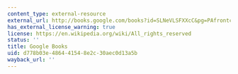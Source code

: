 ```yaml
---
content_type: external-resource
external_url: http://books.google.com/books?id=SLNeVLSFXXcC&pg=PAfrontcover
has_external_license_warning: true
license: https://en.wikipedia.org/wiki/All_rights_reserved
status: ''
title: Google Books
uid: d778b03e-4864-4154-8e2c-30aec0d13a5b
wayback_url: ''
---
```

